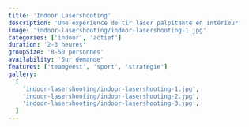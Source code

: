 ```yaml
---
title: 'Indoor Lasershooting'
description: 'Une expérience de tir laser palpitante en intérieur'
image: 'indoor-lasershooting/indoor-lasershooting-1.jpg'
categories: ['indoor', 'actief']
duration: '2-3 heures'
groupSize: '8-50 personnes'
availability: 'Sur demande'
features: ['teamgeest', 'sport', 'strategie']
gallery:
  [
    'indoor-lasershooting/indoor-lasershooting-1.jpg',
    'indoor-lasershooting/indoor-lasershooting-2.jpg',
    'indoor-lasershooting/indoor-lasershooting-3.jpg',
  ]
---
```

